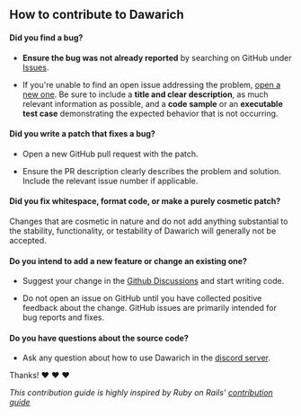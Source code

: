 ## How to contribute to Dawarich

#### **Did you find a bug?**

* **Ensure the bug was not already reported** by searching on GitHub under [Issues](https://github.com/Freika/dawarich/issues).

* If you're unable to find an open issue addressing the problem, [open a new one](https://github.com/Freika/dawarich/issues/new). Be sure to include a **title and clear description**, as much relevant information as possible, and a **code sample** or an **executable test case** demonstrating the expected behavior that is not occurring.

#### **Did you write a patch that fixes a bug?**

* Open a new GitHub pull request with the patch.

* Ensure the PR description clearly describes the problem and solution. Include the relevant issue number if applicable.

#### **Did you fix whitespace, format code, or make a purely cosmetic patch?**

Changes that are cosmetic in nature and do not add anything substantial to the stability, functionality, or testability of Dawarich will generally not be accepted.

#### **Do you intend to add a new feature or change an existing one?**

* Suggest your change in the [Github Discussions](https://github.com/Freika/dawarich/discussions) and start writing code.

* Do not open an issue on GitHub until you have collected positive feedback about the change. GitHub issues are primarily intended for bug reports and fixes.

#### **Do you have questions about the source code?**

* Ask any question about how to use Dawarich in the [discord server](https://discord.gg/pHsBjpt5J8).

Thanks! :heart: :heart: :heart:

_This contribution guide is highly inspired by Ruby on Rails' [contribution guide](https://github.com/rails/rails/blob/main/CONTRIBUTING.md)_
